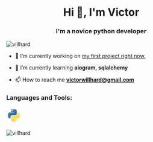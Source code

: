 <h1 align=center>Hi 👋, I'm Victor</h1>
<h3 align=center>I'm a novice python developer</h3>

<p align="left"> <img src="https://komarev.com/ghpvc/?username=villhard&label=Profile%20views&color=0e75b6&style=flat" alt="villhard" /> </p>

- 🔭 I’m currently working on [my first project right now.](https://github.com/Villhard/TestAttest)

- 🌱 I’m currently learning **aiogram, sqlalchemy**

- 📫 How to reach me **victorwillhard@gmail.com**

<h3 align="left">Languages and Tools:</h3>
<p align="left"> <a href="https://www.python.org" target="_blank" rel="noreferrer"> <img src="https://raw.githubusercontent.com/devicons/devicon/master/icons/python/python-original.svg" alt="python" width="40" height="40"/> </a> </p>

<p><img align="center" src="https://github-readme-streak-stats.herokuapp.com/?user=villhard&" alt="villhard" /></p>
